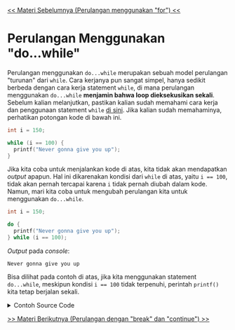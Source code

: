 [<< Materi Sebelumnya (Perulangan menggunakan "for") <<](2-PerulanganMenggunakanFor.md)

# Perulangan Menggunakan "do...while"

Perulangan menggunakan `do...while` merupakan sebuah model perulangan "turunan" dari `while`. Cara kerjanya pun sangat simpel, hanya sedikit berbeda dengan cara kerja statement `while`, di mana perulangan menggunakan `do...while` **menjamin bahwa loop dieksekusikan sekali**. Sebelum kalian melanjutkan, pastikan kalian sudah memahami cara kerja dan penggunaan statement `while` [di sini](https://github.com/stackofsugar/TeachingAssistant-KP2021/blob/main/Bab2-StructuredProgramming/4-PemilihanPerulangan.md#perulangan-while). Jika kalian sudah memahaminya, perhatikan potongan kode di bawah ini.

```c
int i = 150;

while (i == 100) {
  printf("Never gonna give you up");
}
```


Jika kita coba untuk menjalankan kode di atas, kita tidak akan mendapatkan *output* apapun. Hal ini dikarenakan kondisi dari `while` di atas, yaitu `i == 100`, tidak akan pernah tercapai karena `i` tidak pernah diubah dalam kode. Namun, mari kita coba untuk mengubah perulangan kita untuk menggunakan `do...while`.

```c
int i = 150;

do {
  printf("Never gonna give you up");
} while (i == 100);
```
*Output* pada *console*:
```
Never gonna give you up
```

Bisa dilihat pada contoh di atas, jika kita menggunakan statement `do...while`, meskipun kondisi `i == 100` tidak terpenuhi, perintah `printf()` kita tetap berjalan sekali.

<details>
  <summary>Contoh Source Code</summary>
 
 ```c
#include <stdio.h>

int main() {
    int i = 150;

	do {
		printf("Using do-while");
	} 	while (i == 100);

	while (i == 100) {
        printf("Using while");
    }
}

// Output: Using do-while
 ```
</details>

[>> Materi Berikutnya (Perulangan dengan "break" dan "continue") >>](4-PerulanganBreakContinue.md)
